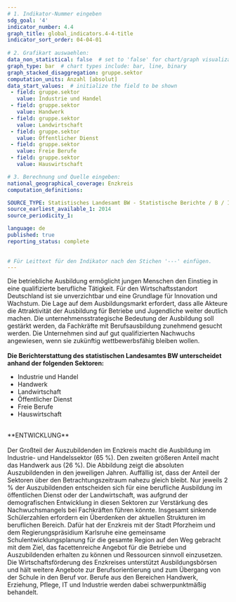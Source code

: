 ```yaml
---
# 1. Indikator-Nummer eingeben 
sdg_goal: '4'
indicator_number: 4.4
graph_title: global_indicators.4-4-title
indicator_sort_order: 04-04-01
 
# 2. Grafikart auswaehlen: 
data_non_statistical: false  # set to 'false' for chart/graph visualization 
graph_type: bar  # chart types include: bar, line, binary 
graph_stacked_disaggregation: gruppe.sektor 
computation_units: Anzahl [absolut] 
data_start_values:  # initialize the field to be shown  
 - field: gruppe.sektor
   value: Industrie und Handel
 - field: gruppe.sektor
   value: Handwerk
 - field: gruppe.sektor 
   value: Landwirtschaft
 - field: gruppe.sektor
   value: Öffentlicher Dienst
 - field: gruppe.sektor 
   value: Freie Berufe
 - field: gruppe.sektor
   value: Hauswirtschaft

# 3. Berechnung und Quelle eingeben: 
national_geographical_coverage: Enzkreis
computation_definitions: 

SOURCE_TYPE: Statistisches Landesamt BW - Statistische Berichte / B / II / 5 Ergebnisse der Berufsbildungsstatistik
source_earliest_available_1: 2014
source_periodicity_1: 

language: de   
published: true 
reporting_status: complete
 
 
# Für Leittext für den Indikator nach den Stichen '---' einfügen. 
---
```


Die betriebliche Ausbildung ermöglicht jungen Menschen den Einstieg in eine qualifizierte berufliche Tätigkeit. Für den Wirtschaftsstandort Deutschland ist sie unverzichtbar und eine Grundlage für Innovation und Wachstum. Die Lage auf dem Ausbildungsmarkt erfordert, dass alle Akteure die Attraktivität der Ausbildung für Betriebe und Jugendliche weiter deutlich machen. Die unternehmensstrategische Bedeutung der Ausbildung soll gestärkt werden, da Fachkräfte mit Berufsausbildung zunehmend gesucht werden. Die Unternehmen sind auf gut qualifizierten Nachwuchs angewiesen, wenn sie zukünftig wettbewerbsfähig bleiben wollen. <br> 
<br> 
<b>Die Berichterstattung des statistischen Landesamtes BW unterscheidet anhand der folgenden Sektoren:</b> <br>
<ul>
<li>Industrie und Handel</li>
<li>Handwerk</li>
<li>Landwirtschaft</li>
<li>Öffentlicher Dienst</li>
<li>Freie Berufe</li>
<li>Hauswirtschaft</li>
</ul>
<br>
**ENTWICKLUNG** <br>
<br>
Der Großteil der Auszubildenden im Enzkreis macht die Ausbildung im Industrie- und Handelssektor (65 %). Den zweiten größeren Anteil macht das Handwerk aus (26 %). Die Abbildung zeigt die absoluten Auszubildenden in den jeweiligen Jahren. Auffällig ist, dass der Anteil der Sektoren über den Betrachtungszeitraum nahezu gleich bleibt. Nur jeweils 2 % der Auszubildenden entscheiden sich für eine berufliche Ausbildung im öffentlichen Dienst oder der Landwirtschaft, was aufgrund der demografischen Entwicklung in diesen Sektoren zur Verstärkung des Nachwuchsmangels bei Fachkräften führen könnte. Insgesamt sinkende Schülerzahlen erfordern ein Überdenken der aktuellen Strukturen im beruflichen Bereich. Dafür hat der Enzkreis mit der Stadt Pforzheim und dem Regierungspräsidium Karlsruhe eine gemeinsame Schulentwicklungsplanung für die gesamte Region auf den Weg gebracht mit dem Ziel, das facettenreiche Angebot für die Betriebe und Auszubildenden erhalten zu können und Ressourcen sinnvoll einzusetzen. Die Wirtschaftsförderung des Enzkreises unterstützt Ausbildungsbörsen und hält weitere Angebote zur Berufsorientierung und zum Übergang von der Schule in den Beruf vor. Berufe aus den Bereichen Handwerk, Erziehung, Pflege, IT und Industrie werden dabei schwerpunktmäßig behandelt.
